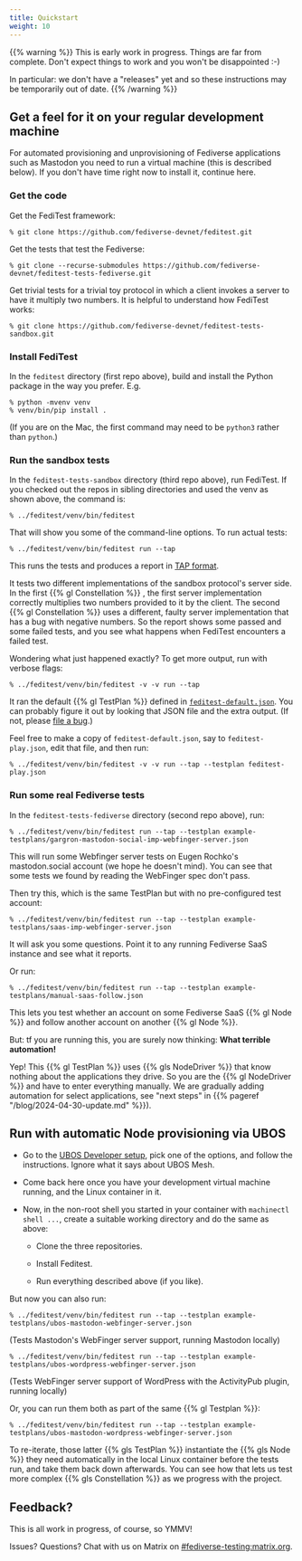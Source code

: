 ```yaml
---
title: Quickstart
weight: 10
---
```


{{% warning %}}
This is early work in progress. Things are far from complete. Don't expect things
to work and you won't be disappointed :-)

In particular: we don't have a "releases"
yet and so these instructions may be temporarily out of date.
{{% /warning %}}

## Get a feel for it on your regular development machine

For automated provisioning and unprovisioning of Fediverse applications such as
Mastodon you need to run a virtual machine (this is described below). If you don't
have time right now to install it, continue here.

### Get the code

Get the FediTest framework:

```
% git clone https://github.com/fediverse-devnet/feditest.git
```

Get the tests that test the Fediverse:
```
% git clone --recurse-submodules https://github.com/fediverse-devnet/feditest-tests-fediverse.git
```

Get trivial tests for a trivial toy protocol in which a client invokes a server to
have it multiply two numbers. It is helpful to understand how FediTest works:

```
% git clone https://github.com/fediverse-devnet/feditest-tests-sandbox.git
```

### Install FediTest

In the `feditest` directory (first repo above), build and install the Python package
in the way you prefer. E.g.

```
% python -mvenv venv
% venv/bin/pip install .
```

(If you are on the Mac, the first command may need to be `python3` rather than `python`.)

### Run the sandbox tests

In the `feditest-tests-sandbox` directory (third repo above), run FediTest. If you
checked out the repos in sibling directories and  used the venv as shown above, the
command is:

```
% ../feditest/venv/bin/feditest
```

That will show you some of the command-line options. To run actual tests:

```
% ../feditest/venv/bin/feditest run --tap
```

This runs the tests and produces a report in [TAP format](https://node-tap.org/tap-format/).

It tests two different implementations of the sandbox protocol's server side. In the
first {{% gl Constellation %}} , the first server implementation correctly multiplies
two numbers provided to it by the client. The second {{% gl Constellation %}} uses
a different, faulty server implementation that has a bug with negative numbers. So the
report shows some passed and some failed tests, and you see what happens when FediTest
encounters a failed test.

Wondering what just happened exactly? To get more output, run with verbose flags:

```
% ../feditest/venv/bin/feditest -v -v run --tap
```

It ran the default {{% gl TestPlan %}} defined in
[``feditest-default.json``](https://github.com/fediverse-devnet/feditest-tests-sandbox/blob/develop/feditest-default.json).
You can probably figure it out by looking that JSON file and the extra output. (If not,
please [file a bug](https://github.com/fediverse-devnet/feditest/issues).)

Feel free to make a copy of `feditest-default.json`, say to `feditest-play.json`, edit
that file, and then run:

```
% ../feditest/venv/bin/feditest -v -v run --tap --testplan feditest-play.json
```

### Run some real Fediverse tests

In the `feditest-tests-fediverse` directory (second repo above), run:

```
% ../feditest/venv/bin/feditest run --tap --testplan example-testplans/gargron-mastodon-social-imp-webfinger-server.json
```

This will run some Webfinger server tests on Eugen Rochko's mastodon.social account (we
hope he doesn't mind). You can see that some tests we found by reading the WebFinger
spec don't pass.

Then try this, which is the same TestPlan but with no pre-configured test account:

```
% ../feditest/venv/bin/feditest run --tap --testplan example-testplans/saas-imp-webfinger-server.json
```

It will ask you some questions. Point it to any running Fediverse SaaS instance and
see what it reports.

Or run:

```
% ../feditest/venv/bin/feditest run --tap --testplan example-testplans/manual-saas-follow.json
```

This lets you test whether an account on some Fediverse SaaS {{% gl Node %}} and follow
another account on another {{% gl Node %}}.

But: tf you are running this, you are surely now thinking: **What terrible automation!**

Yep! This {{% gl TestPlan %}} uses {{% gls NodeDriver %}} that know nothing about the
applications they drive. So you are the {{% gl NodeDriver %}} and have to enter
everything manually. We are gradually adding automation for select applications, see
"next steps" in {{% pageref "/blog/2024-04-30-update.md" %}}).

## Run with automatic Node provisioning via UBOS

* Go to the [UBOS Developer setup](https://ubos.net/docs/development/setup/), pick
  one of the options, and follow the instructions. Ignore what it says about UBOS Mesh.

* Come back here once you have your development virtual machine running, and the Linux
  container in it.

* Now, in the non-root shell you started in your container with `machinectl shell ...`,
  create a suitable working directory and do the same as above:

  * Clone the three repositories.

  * Install Feditest.

  * Run everything described above (if you like).

But now you can also run:

```
% ../feditest/venv/bin/feditest run --tap --testplan example-testplans/ubos-mastodon-webfinger-server.json
```

(Tests Mastodon's WebFinger server support, running Mastodon locally)

```
% ../feditest/venv/bin/feditest run --tap --testplan example-testplans/ubos-wordpress-webfinger-server.json
```

(Tests WebFinger server support of WordPress with the ActivityPub plugin, running locally)

Or, you can run them both as part of the same {{% gl Testplan %}}:

```
% ../feditest/venv/bin/feditest run --tap --testplan example-testplans/ubos-mastodon-wordpress-webfinger-server.json
```

To re-iterate, those latter {{% gls TestPlan %}} instantiate the {{% gls Node %}} they need
automatically in the local Linux container before the tests run, and take them back down afterwards.
You can see how that lets us test more complex {{% gls Constellation %}} as we progress
with the project.

## Feedback?

This is all work in progress, of course, so YMMV!

Issues? Questions? Chat with us
on Matrix on [#fediverse-testing:matrix.org](https://matrix.to/#/%23fediverse-testing:matrix.org).

